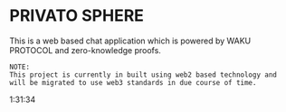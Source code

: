 # PRIVATO SPHERE

This is a web based chat application which is powered by WAKU PROTOCOL and zero-knowledge proofs.

```
NOTE:
This project is currently in built using web2 based technology and will be migrated to use web3 standards in due course of time.
```

1:31:34

